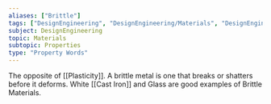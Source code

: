```yaml
---
aliases: ["Brittle"]
tags: ["DesignEngineering", "DesignEngineering/Materials", "DesignEngineering/Materials/Properties", "DesignEngineering/Materials/Properties/PropertyWords"]
subject: DesignEngineering
topic: Materials
subtopic: Properties
type: "Property Words"
---
```


The opposite of [[Plasticity]]. A brittle metal is one that breaks or shatters before it deforms. White [[Cast Iron]] and Glass are good examples of Brittle Materials.